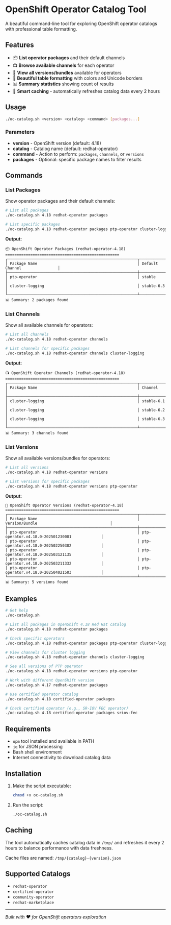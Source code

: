 # OpenShift Operator Catalog Tool

A beautiful command-line tool for exploring OpenShift operator catalogs with professional table formatting.

## Features

- 📦 **List operator packages** and their default channels
- 📺 **Browse available channels** for each operator
- 🔢 **View all versions/bundles** available for operators
- 🎨 **Beautiful table formatting** with colors and Unicode borders
- 📊 **Summary statistics** showing count of results
- 🚀 **Smart caching** - automatically refreshes catalog data every 2 hours

## Usage

```bash
./oc-catalog.sh <version> <catalog> <command> [packages...]
```

### Parameters

- **version** - OpenShift version (default: 4.18)
- **catalog** - Catalog name (default: redhat-operator)  
- **command** - Action to perform: `packages`, `channels`, or `versions`
- **packages** - Optional: specific package names to filter results

## Commands

### List Packages
Show operator packages and their default channels:

```bash
# List all packages
./oc-catalog.sh 4.18 redhat-operator packages

# List specific packages
./oc-catalog.sh 4.18 redhat-operator packages ptp-operator cluster-logging
```

**Output:**
```
📦 OpenShift Operator Packages (redhat-operator-4.18)
==================================================
┌─────────────────────────────────────────────────────────┬────────────────────────────────┐
│ Package Name                                            │ Default Channel                │
├─────────────────────────────────────────────────────────┼────────────────────────────────┤
│ ptp-operator                                            │ stable                         │
│ cluster-logging                                         │ stable-6.3                     │
└─────────────────────────────────────────────────────────┴────────────────────────────────┘
📊 Summary: 2 packages found
```

### List Channels
Show all available channels for operators:

```bash
# List all channels
./oc-catalog.sh 4.18 redhat-operator channels

# List channels for specific packages
./oc-catalog.sh 4.18 redhat-operator channels cluster-logging
```

**Output:**
```
📺 OpenShift Operator Channels (redhat-operator-4.18)
==================================================
┌─────────────────────────────────────────────────────────┬───────────────────────────────────┐
│ Package Name                                            │ Channel                           │
├─────────────────────────────────────────────────────────┼───────────────────────────────────┤
│ cluster-logging                                         │ stable-6.1                        │
│ cluster-logging                                         │ stable-6.2                        │
│ cluster-logging                                         │ stable-6.3                        │
└─────────────────────────────────────────────────────────┴───────────────────────────────────┘
📊 Summary: 3 channels found
```

### List Versions
Show all available versions/bundles for operators:

```bash
# List all versions
./oc-catalog.sh 4.18 redhat-operator versions

# List versions for specific packages  
./oc-catalog.sh 4.18 redhat-operator versions ptp-operator
```

**Output:**
```
🔢 OpenShift Operator Versions (redhat-operator-4.18)
==================================================
┌─────────────────────────────────────────────────────────┬───────────────────────────────────────────────┐
│ Package Name                                            │ Version/Bundle                                │
├─────────────────────────────────────────────────────────┼───────────────────────────────────────────────┤
│ ptp-operator                                            │ ptp-operator.v4.18.0-202501230001             │
│ ptp-operator                                            │ ptp-operator.v4.18.0-202502250302             │
│ ptp-operator                                            │ ptp-operator.v4.18.0-202503121135             │
│ ptp-operator                                            │ ptp-operator.v4.18.0-202503211332             │
│ ptp-operator                                            │ ptp-operator.v4.18.0-202504021503             │
└─────────────────────────────────────────────────────────┴───────────────────────────────────────────────┘
📊 Summary: 5 versions found
```

## Examples

```bash
# Get help
./oc-catalog.sh

# List all packages in OpenShift 4.18 Red Hat catalog
./oc-catalog.sh 4.18 redhat-operator packages

# Check specific operators
./oc-catalog.sh 4.18 redhat-operator packages ptp-operator cluster-logging

# View channels for cluster logging
./oc-catalog.sh 4.18 redhat-operator channels cluster-logging

# See all versions of PTP operator
./oc-catalog.sh 4.18 redhat-operator versions ptp-operator

# Work with different OpenShift version
./oc-catalog.sh 4.17 redhat-operator packages

# Use certified operator catalog
./oc-catalog.sh 4.18 certified-operator packages

# Check certified operator (e.g., SR-IOV FEC operator)
./oc-catalog.sh 4.18 certified-operator packages sriov-fec
```

## Requirements

- `opm` tool installed and available in PATH
- `jq` for JSON processing
- Bash shell environment
- Internet connectivity to download catalog data

## Installation

1. Make the script executable:
   ```bash
   chmod +x oc-catalog.sh
   ```

2. Run the script:
   ```bash
   ./oc-catalog.sh
   ```

## Caching

The tool automatically caches catalog data in `/tmp/` and refreshes it every 2 hours to balance performance with data freshness.

Cache files are named: `/tmp/{catalog}-{version}.json`

## Supported Catalogs

- `redhat-operator`
- `certified-operator`  
- `community-operator`
- `redhat-marketplace`

---

*Built with ❤️ for OpenShift operators exploration*